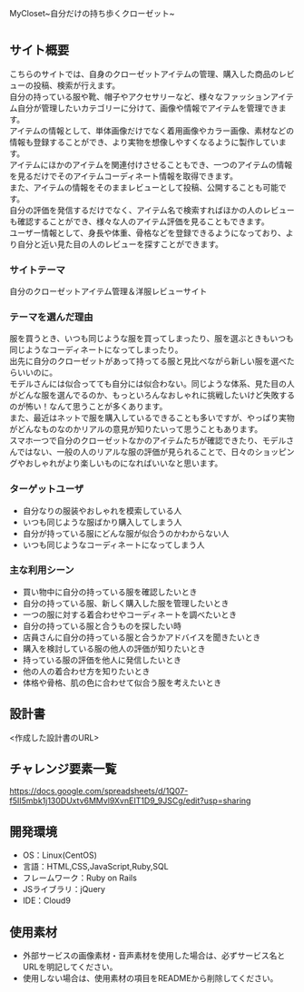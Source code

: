 MyCloset~自分だけの持ち歩くクローゼット~

# <MyCloset>

## サイト概要
こちらのサイトでは、自身のクローゼットアイテムの管理、購入した商品のレビューの投稿、検索が行えます。<br>
自分の持っている服や靴、帽子やアクセサリーなど、様々なファッションアイテム自分が管理したいカテゴリーに分けて、画像や情報でアイテムを管理できます。<br>
アイテムの情報として、単体画像だけでなく着用画像やカラー画像、素材などの情報も登録することができ、より実物を想像しやすくなるように製作しています。<br>
アイテムにほかのアイテムを関連付けさせることもでき、一つのアイテムの情報を見るだけでそのアイテムコーディネート情報を取得できます。<br>
また、アイテムの情報をそのままレビューとして投稿、公開することも可能です。<br>
自分の評価を発信するだけでなく、アイテム名で検索すればほかの人のレビューも確認することができ、様々な人のアイテム評価を見ることもできます。<br>
ユーザー情報として、身長や体重、骨格などを登録できるようになっており、より自分と近い見た目の人のレビューを探すことができます。<br>

### サイトテーマ
自分のクローゼットアイテム管理＆洋服レビューサイト

### テーマを選んだ理由
服を買うとき、いつも同じような服を買ってしまったり、服を選ぶときもいつも同じようなコーディネートになってしまったり。<br>
出先に自分のクローゼットがあって持ってる服と見比べながら新しい服を選べたらいいのに。<br>
モデルさんには似合ってても自分には似合わない。同じような体系、見た目の人がどんな服を選んでるのか、もっといろんなおしゃれに挑戦したいけど失敗するのが怖い！なんて思うことが多くあります。<br>
また、最近はネットで服を購入しているできることも多いですが、やっぱり実物がどんなものなのかリアルの意見が知りたいって思うこともあります。<br>
スマホ一つで自分のクローゼットなかのアイテムたちが確認できたり、モデルさんではない、一般の人のリアルな服の評価が見られることで、日々のショッピングやおしゃれがより楽しいものになればいいなと思います。<br>

### ターゲットユーザ
- 自分なりの服装やおしゃれを模索している人
- いつも同じような服ばかり購入してしまう人
- 自分が持っている服にどんな服が似合うのかわからない人
- いつも同じようなコーディネートになってしまう人

### 主な利用シーン
- 買い物中に自分の持っている服を確認したいとき
- 自分の持っている服、新しく購入した服を管理したいとき
- 一つの服に対する着合わせやコーディネートを調べたいとき
- 自分の持っている服と合うものを探したい時
- 店員さんに自分の持っている服と合うかアドバイスを聞きたいとき
- 購入を検討している服の他人の評価が知りたいとき
- 持っている服の評価を他人に発信したいとき
- 他の人の着合わせ方を知りたいとき
- 体格や骨格、肌の色に合わせて似合う服を考えたいとき

## 設計書
<作成した設計書のURL>

## チャレンジ要素一覧
https://docs.google.com/spreadsheets/d/1Q07-f5II5mbk1j130DUxtv6MMvl9XvnEIT1D9_9JSCg/edit?usp=sharing

## 開発環境
- OS：Linux(CentOS)
- 言語：HTML,CSS,JavaScript,Ruby,SQL
- フレームワーク：Ruby on Rails
- JSライブラリ：jQuery
- IDE：Cloud9

## 使用素材
- 外部サービスの画像素材・音声素材を使用した場合は、必ずサービス名とURLを明記してください。
- 使用しない場合は、使用素材の項目をREADMEから削除してください。